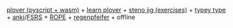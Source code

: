 [plover (pyscript + wasm)][1] + [learn plover][2] + [steno jig (exercises)][3] + [typey type][4] + [anki][5]/[FSRS][6] + [ROPE][7] + [regenpfeifer][8] + offline

[1]: https://github.com/mhk/webplover
[2]: https://sites.google.com/site/learnplover/
[3]: https://github.com/JoshuaGrams/steno-jig
[4]: https://github.com/didoesdigital/typey-type
[5]: https://www.juliensobczak.com/inspect/2022/05/30/anki-srs.html
[6]: https://github.com/open-spaced-repetition/free-spaced-repetition-scheduler
[7]: https://github.com/kburchfiel/rope
[8]: https://github.com/mkrnr/plover_regenpfeifer/tree/master
